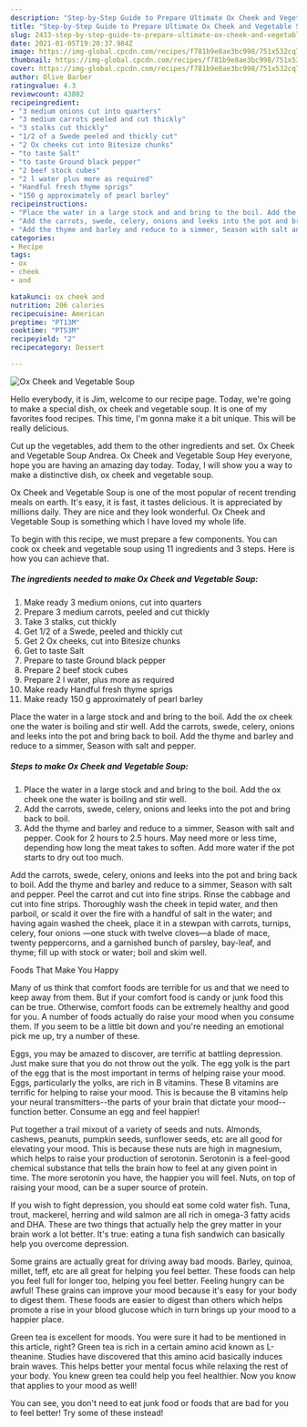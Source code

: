 ```yaml
---
description: "Step-by-Step Guide to Prepare Ultimate Ox Cheek and Vegetable Soup"
title: "Step-by-Step Guide to Prepare Ultimate Ox Cheek and Vegetable Soup"
slug: 2433-step-by-step-guide-to-prepare-ultimate-ox-cheek-and-vegetable-soup
date: 2021-01-05T19:20:37.984Z
image: https://img-global.cpcdn.com/recipes/f781b9e8ae3bc998/751x532cq70/ox-cheek-and-vegetable-soup-recipe-main-photo.jpg
thumbnail: https://img-global.cpcdn.com/recipes/f781b9e8ae3bc998/751x532cq70/ox-cheek-and-vegetable-soup-recipe-main-photo.jpg
cover: https://img-global.cpcdn.com/recipes/f781b9e8ae3bc998/751x532cq70/ox-cheek-and-vegetable-soup-recipe-main-photo.jpg
author: Olive Barber
ratingvalue: 4.3
reviewcount: 43802
recipeingredient:
- "3 medium onions cut into quarters"
- "3 medium carrots peeled and cut thickly"
- "3 stalks cut thickly"
- "1/2 of a Swede peeled and thickly cut"
- "2 Ox cheeks cut into Bitesize chunks"
- "to taste Salt"
- "to taste Ground black pepper"
- "2 beef stock cubes"
- "2 l water plus more as required"
- "Handful fresh thyme sprigs"
- "150 g approximately of pearl barley"
recipeinstructions:
- "Place the water in a large stock and and bring to the boil. Add the ox cheek one the water is boiling and stir well."
- "Add the carrots, swede, celery, onions and leeks into the pot and bring back to boil."
- "Add the thyme and barley and reduce to a simmer, Season with salt and pepper. Cook for 2 hours to 2.5 hours. May need more or less time, depending how long the meat takes to soften. Add more water if the pot starts to dry out too much."
categories:
- Recipe
tags:
- ox
- cheek
- and

katakunci: ox cheek and 
nutrition: 206 calories
recipecuisine: American
preptime: "PT13M"
cooktime: "PT53M"
recipeyield: "2"
recipecategory: Dessert

---
```



![Ox Cheek and Vegetable Soup](https://img-global.cpcdn.com/recipes/f781b9e8ae3bc998/751x532cq70/ox-cheek-and-vegetable-soup-recipe-main-photo.jpg)

Hello everybody, it is Jim, welcome to our recipe page. Today, we're going to make a special dish, ox cheek and vegetable soup. It is one of my favorites food recipes. This time, I'm gonna make it a bit unique. This will be really delicious.

Cut up the vegetables, add them to the other ingredients and set. Ox Cheek and Vegetable Soup Andrea. Ox Cheek and Vegetable Soup Hey everyone, hope you are having an amazing day today. Today, I will show you a way to make a distinctive dish, ox cheek and vegetable soup.

Ox Cheek and Vegetable Soup is one of the most popular of recent trending meals on earth. It's easy, it is fast, it tastes delicious. It is appreciated by millions daily. They are nice and they look wonderful. Ox Cheek and Vegetable Soup is something which I have loved my whole life.


To begin with this recipe, we must prepare a few components. You can cook ox cheek and vegetable soup using 11 ingredients and 3 steps. Here is how you can achieve that.

<!--inarticleads1-->

##### The ingredients needed to make Ox Cheek and Vegetable Soup:

1. Make ready 3 medium onions, cut into quarters
1. Prepare 3 medium carrots, peeled and cut thickly
1. Take 3 stalks, cut thickly
1. Get 1/2 of a Swede, peeled and thickly cut
1. Get 2 Ox cheeks, cut into Bitesize chunks
1. Get to taste Salt
1. Prepare to taste Ground black pepper
1. Prepare 2 beef stock cubes
1. Prepare 2 l water, plus more as required
1. Make ready Handful fresh thyme sprigs
1. Make ready 150 g approximately of pearl barley


Place the water in a large stock and and bring to the boil. Add the ox cheek one the water is boiling and stir well. Add the carrots, swede, celery, onions and leeks into the pot and bring back to boil. Add the thyme and barley and reduce to a simmer, Season with salt and pepper. 

<!--inarticleads2-->

##### Steps to make Ox Cheek and Vegetable Soup:

1. Place the water in a large stock and and bring to the boil. Add the ox cheek one the water is boiling and stir well.
1. Add the carrots, swede, celery, onions and leeks into the pot and bring back to boil.
1. Add the thyme and barley and reduce to a simmer, Season with salt and pepper. Cook for 2 hours to 2.5 hours. May need more or less time, depending how long the meat takes to soften. Add more water if the pot starts to dry out too much.


Add the carrots, swede, celery, onions and leeks into the pot and bring back to boil. Add the thyme and barley and reduce to a simmer, Season with salt and pepper. Peel the carrot and cut into fine strips. Rinse the cabbage and cut into fine strips. Thoroughly wash the cheek in tepid water, and then parboil, or scald it over the fire with a handful of salt in the water; and having again washed the cheek, place it in a stewpan with carrots, turnips, celery, four onions —one stuck with twelve cloves—a blade of mace, twenty peppercorns, and a garnished bunch of parsley, bay-leaf, and thyme; fill up with stock or water; boil and skim well. 

Foods That Make You Happy


Many of us think that comfort foods are terrible for us and that we need to keep away from them. But if your comfort food is candy or junk food this can be true. Otherwise, comfort foods can be extremely healthy and good for you. A number of foods actually do raise your mood when you consume them. If you seem to be a little bit down and you're needing an emotional pick me up, try a number of these.

Eggs, you may be amazed to discover, are terrific at battling depression. Just make sure that you do not throw out the yolk. The egg yolk is the part of the egg that is the most important in terms of helping raise your mood. Eggs, particularly the yolks, are rich in B vitamins. These B vitamins are terrific for helping to raise your mood. This is because the B vitamins help your neural transmitters--the parts of your brain that dictate your mood--function better. Consume an egg and feel happier!

Put together a trail mixout of a variety of seeds and nuts. Almonds, cashews, peanuts, pumpkin seeds, sunflower seeds, etc are all good for elevating your mood. This is because these nuts are high in magnesium, which helps to raise your production of serotonin. Serotonin is a feel-good chemical substance that tells the brain how to feel at any given point in time. The more serotonin you have, the happier you will feel. Nuts, on top of raising your mood, can be a super source of protein.

If you wish to fight depression, you should eat some cold water fish. Tuna, trout, mackerel, herring and wild salmon are all rich in omega-3 fatty acids and DHA. These are two things that actually help the grey matter in your brain work a lot better. It's true: eating a tuna fish sandwich can basically help you overcome depression. 

Some grains are actually great for driving away bad moods. Barley, quinoa, millet, teff, etc are all great for helping you feel better. These foods can help you feel full for longer too, helping you feel better. Feeling hungry can be awful! These grains can improve your mood because it's easy for your body to digest them. These foods are easier to digest than others which helps promote a rise in your blood glucose which in turn brings up your mood to a happier place.

Green tea is excellent for moods. You were sure it had to be mentioned in this article, right? Green tea is rich in a certain amino acid known as L-theanine. Studies have discovered that this amino acid basically induces brain waves. This helps better your mental focus while relaxing the rest of your body. You knew green tea could help you feel healthier. Now you know that applies to your mood as well!

You can see, you don't need to eat junk food or foods that are bad for you to feel better! Try some of these instead!

